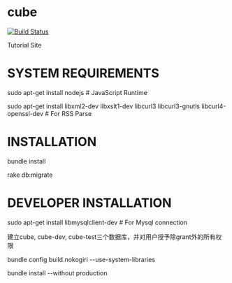 cube
====
[![Build Status](https://travis-ci.org/richard-ma/cube.png?branch=master)](https://travis-ci.org/richard-ma/cube)

Tutorial Site

# SYSTEM REQUIREMENTS
sudo apt-get install nodejs # JavaScript Runtime

sudo apt-get install libxml2-dev libxslt1-dev libcurl3 libcurl3-gnutls libcurl4-openssl-dev # For RSS Parse

# INSTALLATION
bundle install

rake db:migrate

# DEVELOPER INSTALLATION
sudo apt-get install libmysqlclient-dev # For Mysql connection

建立cube, cube-dev, cube-test三个数据库，并对用户授予除grant外的所有权限

bundle config build.nokogiri --use-system-libraries

bundle install --without production
